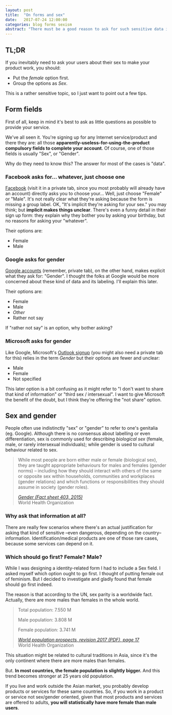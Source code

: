 ```yaml
---
layout: post
title:  "On forms and sex"
date:   2017-07-24 12:00:00
categories: blog forms sexism
abstract: "There must be a good reason to ask for such sensitive data in an online form."
---
```

## TL;DR
If you inevitably need to ask your users about their sex to make your product work, you should:

- Put the _female_ option first.
- Group the options as _Sex_.

This is a rather sensitive topic, so I just want to point out a few tips.

## Form fields

First of all, keep in mind it's best to ask as little questions as possible to provide your service.

We've all seen it. You're signing up for any Internet service/product and there they are: all those **apparently-useless-for-using-the-product compulsory fields to complete your account**. Of course, one of those fields is usually "Sex", or "Gender".

Why do they need to know this? The answer for most of the cases is "data".

### Facebook asks for... whatever, just choose one

[Facebook](https://facebook.com) (visit it in a private tab, since you most probably will already have an account) directly asks you to choose your... Well, just choose "Female" or "Male". It's not really clear what they're asking because the form is missing a group label. OK, "It's implicit they're asking for your sex." you may think; but **implicit makes things unclear**. There's even a funny detail in their sign up form: they explain why they bother you by asking your birthday, but no reasons for asking your "whatever".

Their options are:
- Female
- Male

### Google asks for gender

[Google accounts](https://accounts.google.com/SignUp) (remember, private tab), on the other hand, makes explicit what they ask for: "Gender". I thought the folks at Google would be more concerned about these kind of data and its labeling. I'll explain this later.

Their options are:
- Female
- Male
- _Other_
- Rather not say

If "rather not say" is an option, why bother asking?

### Microsoft asks for gender

Like Google, Microsoft's [Outlook signup](https://signup.live.com/signup?) (you might also need a private tab for this) relies in the term _Gender_ but their options are fewer and unclear:
- Male
- Female
- Not specified

This later option is a bit confusing as it might refer to "I don't want to share that kind of information" or "third sex / intersexual". I want to give Microsoft the benefit of the doubt, but I think they're offering the "not share" option.

## Sex and gender

People often use indistinctly "sex" or "gender" to refer to one's genitalia (eg. Google). Although there is no consensus about labelling or even differentiation, sex is commonly used for describing _biological sex_ (female, male, or rarely intersexual individuals); while gender is used to cultural behaviour related to sex.

<blockquote>
<p>While most people are born either male or female (biological sex), they are taught appropriate behaviours for males and females (gender norms) – including how they should interact with others of the same or opposite sex within households, communities and workplaces (gender relations) and which functions or responsibilities they should assume in society (gender roles).</p>
<footer>
<p><cite><a href="http://www.who.int/mediacentre/factsheets/fs403/en/">Gender (Fact sheet 403, 2015)</a></cite><br>World Health Organization</p>
</footer>
</blockquote>

### Why ask that information at all?

There are really few scenarios where there's an actual justification for asking that kind of sensitive –even dangerous, depending on the country– information. Identification/medical products are one of those rare cases, because some services can depend on it.

### Which should go first? Female? Male?

While I was designing a identity-related form I had to include a Sex field. I asked myself which option ought to go first. I thought of putting female out of feminism. But I decided to investigate and gladly found that female should go first indeed.

The reason is that according to the UN, sex parity is a worldwide fact. Actually, there are more males than females in the whole world.

<blockquote>
<p>Total population: 7.550 M</p>
<p>Male population: 3.808 M</p>
<p>Female population: 3.741 M</p><footer>
<p><cite><a href="https://esa.un.org/unpd/wpp/Publications/Files/WPP2017_KeyFindings.pdf">World population prospects, revision 2017 (PDF), page 17</a></cite><br>World Health Organization</p>
</footer>
</blockquote>

This situation might be related to cultural traditions in Asia, since it's the only continent where there are more males than females.

But. **In most countries, the female population is slightly bigger.** And this trend becomes stronger at 25 years old population.

If you live and work outside the Asian market, you probably develop products or services for these same countries. So, if you work in a product or service not sex/gender oriented, given that most products and services are offered to adults, **you will statistically have more female than male users**.
